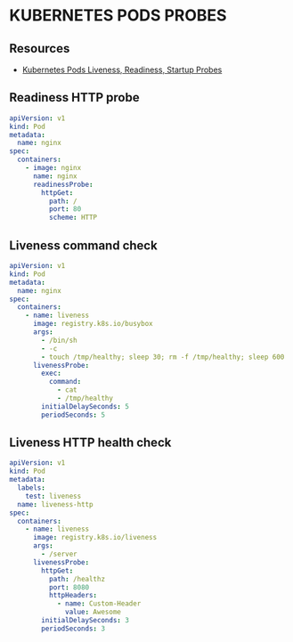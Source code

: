 # KUBERNETES PODS PROBES

## Resources

- [Kubernetes Pods Liveness, Readiness, Startup Probes](https://kubernetes.io/docs/tasks/configure-pod-container/configure-liveness-readiness-startup-probes/)


## Readiness HTTP probe

```yml
apiVersion: v1
kind: Pod
metadata:
  name: nginx
spec:
  containers:
    - image: nginx
      name: nginx
      readinessProbe:
        httpGet:
          path: /
          port: 80
          scheme: HTTP
```

## Liveness command check

```yaml
apiVersion: v1
kind: Pod
metadata:
  name: nginx
spec:
  containers:
    - name: liveness
      image: registry.k8s.io/busybox
      args:
        - /bin/sh
        - -c
        - touch /tmp/healthy; sleep 30; rm -f /tmp/healthy; sleep 600
      livenessProbe:
        exec:
          command:
            - cat
            - /tmp/healthy
        initialDelaySeconds: 5
        periodSeconds: 5
```

## Liveness HTTP health check

```yaml
apiVersion: v1
kind: Pod
metadata:
  labels:
    test: liveness
  name: liveness-http
spec:
  containers:
    - name: liveness
      image: registry.k8s.io/liveness
      args:
        - /server
      livenessProbe:
        httpGet:
          path: /healthz
          port: 8080
          httpHeaders:
            - name: Custom-Header
              value: Awesome
        initialDelaySeconds: 3
        periodSeconds: 3
```
